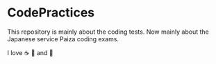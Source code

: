 # CodePractices


This repository is mainly about the coding tests.
Now mainly about the Japanese service Paiza coding exams. 

I love :coffee: :pizza: and :dancer:
